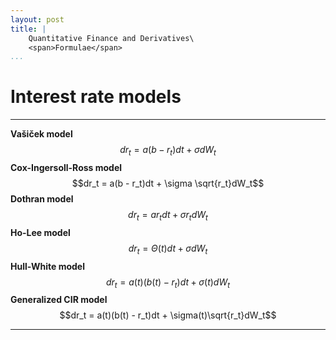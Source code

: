 ```yaml
---
layout: post
title: |
    Quantitative Finance and Derivatives\
    <span>Formulae</span>
...
```


Interest rate models
====================

  ------------------------------------------------------------------------------------ --------------------------------------------------------------------------------------------------
  <span> **Vašiček model** $$dr_t = a(b - r_t)dt + \sigma dW_t$$ </span>               <span> **Cox-Ingersoll-Ross model** $$dr_t = a(b - r_t)dt + \sigma \sqrt{r_t}dW_t$$ </span>
  <span> **Dothran model** $$dr_t = a r_t dt + \sigma r_t dW_t$$ </span>               <span> **Ho-Lee model** $$dr_t = \Theta (t) dt + \sigma dW_t$$ </span>
  <span> **Hull-White model** $$dr_t = a(t)(b(t) - r_t)dt + \sigma(t) dW_t$$ </span>   <span> **Generalized CIR model** $$dr_t = a(t)(b(t) - r_t)dt + \sigma(t)\sqrt{r_t}dW_t$$ </span>
  ------------------------------------------------------------------------------------ --------------------------------------------------------------------------------------------------
